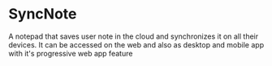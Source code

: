 # SyncNote
A notepad that saves user note in the cloud and synchronizes it on all their devices. It can be accessed on the web and also as desktop and mobile app with it's progressive web app feature
